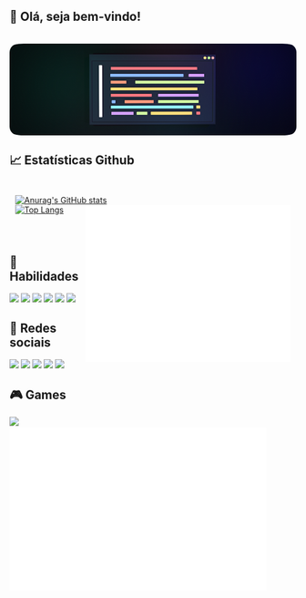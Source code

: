 ## 👋 Olá, seja bem-vindo!

<br>
<img align="center" alt="Will-HTML" style="border-radius:5%" src="https://github.com/willmayrink/willmayrink/blob/8eb261bff280fa7cecd1ec15e9bf008dc23fe041/image.png">

<br> 
    
## 📈 Estatísticas Github
   
<div align="left" style="padding: 10px">
    
  [![Anurag's GitHub stats](https://github-readme-stats.vercel.app/api?username=willmayrink&hide_rank=true&show_icons=true&theme=material-palenight)](https://github.com/anuraghazra/github-readme-stats)        
<img align="right" src="/github-metrics.svg" alt="Metrics" width="360"> 
  [![Top Langs](https://github-readme-stats.vercel.app/api/top-langs/?username=willmayrink&show_icons=true&theme=dark)](https://github.com/anuraghazra/github-readme-stats)
</div>  
  

<br>

## 💼 Habilidades

<img src="https://img.shields.io/badge/LookerStudio-BI-informational?style=flat&logo=Looker&logoColor=white&color=80ff00">  
<img src="https://img.shields.io/badge/Java-Code-informational?style=flat&logo=Apache&logoColor=white&color=80ff00">  
<img src="https://img.shields.io/badge/SQL-Code-informational?style=flat&logo=PostgreSQL&logoColor=white&color=80ff00"> <img src="https://img.shields.io/badge/SQL-Admin-informational?style=flat&logo=PostgreSQL&logoColor=white&color=80ff00"> 
<img src="https://img.shields.io/badge/HTML-Code-informational?style=flat&logo=HTML5&logoColor=white&color=80ff00">  
<img src="https://img.shields.io/badge/CSS-Code-informational?style=flat&logo=CSS3&logoColor=white&color=80ff00">

<br>

## 👻 Redes sociais

<a href="mailto:will.mayrink@gmail.com" >
    <img src="https://img.shields.io/badge/Gmail-Send-informational?style=flat&logo=Gmail&logoColor=white&color=428bca"><a/> 
<a href="https://github.com/willmayrink/willmayrink" >
    <img src="https://img.shields.io/badge/Github-Readme-informational?style=flat&logo=Github&logoColor=white&color=428bca"><a/>
<a href="https://instagram.com/willmayrink" > 
    <img src="https://img.shields.io/badge/Instagram-Perfil-informational?style=flat&logo=Instagram&logoColor=white&color=428bca"><a/>
<a href="https://discordapp.com/user/iNK#0671">
    <img src="https://img.shields.io/badge/Discord-Perfil-informational?style=flat&logo=Discord&logoColor=white&color=428bca"><a/>
<a href="https://www.reddit.com/user/iNK6152"> 
    <img src="https://img.shields.io/badge/Reddit-Usuário-informational?style=flat&logo=Reddit&logoColor=white&color=428bca"></a>

<br>

## 🎮 Games
<div style="align:left"><a href="https://steamcommunity.com/id/sugardaddy0912/"><img src="https://img.shields.io/badge/Steam-Profile-informational?style=flat&logo=Steam&logoColor=white&color=428bca"></a></div>
<img align="left" src="/metrics.plugin.steam.completo.svg" alt="Metrics" width="451">
